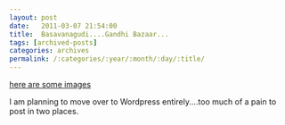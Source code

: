 ```yaml
---
layout: post
date:	2011-03-07 21:54:00
title:  Basavanagudi....Gandhi Bazaar...
tags: [archived-posts]
categories: archives
permalink: /:categories/:year/:month/:day/:title/
---
```

<a href="http://deponti.wordpress.com/2011/03/07/basavanagudi-gandhi-bazaar-traditions/"> here are some images </a>

I am planning to move over to Wordpress entirely....too much of a pain to post in two places.
